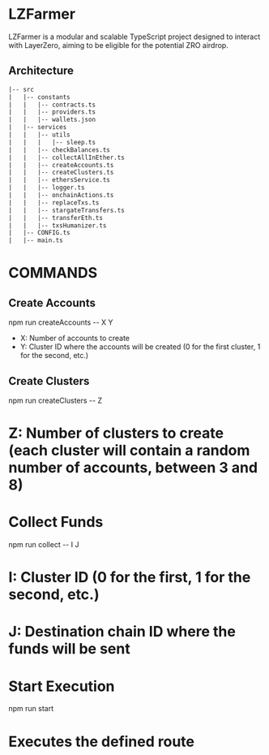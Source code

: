 # LZFarmer

LZFarmer is a modular and scalable TypeScript project designed to interact with LayerZero, aiming to be eligible for the potential ZRO airdrop.

## Architecture

```ml
|-- src
|   |-- constants
|   |   |-- contracts.ts
|   |   |-- providers.ts
|   |   |-- wallets.json
|   |-- services
|   |   |-- utils
|   |   |   |-- sleep.ts
|   |   |-- checkBalances.ts
|   |   |-- collectAllInEther.ts
|   |   |-- createAccounts.ts
|   |   |-- createClusters.ts
|   |   |-- ethersService.ts
|   |   |-- logger.ts
|   |   |-- onchainActions.ts
|   |   |-- replaceTxs.ts
|   |   |-- stargateTransfers.ts
|   |   |-- transferEth.ts
|   |   |-- txsHumanizer.ts
|   |-- CONFIG.ts
|   |-- main.ts
```

# COMMANDS

## Create Accounts

npm run createAccounts -- X Y

- X: Number of accounts to create
- Y: Cluster ID where the accounts will be created (0 for the first cluster, 1 for the second, etc.)

## Create Clusters
npm run createClusters -- Z
# Z: Number of clusters to create (each cluster will contain a random number of accounts, between 3 and 8)

# Collect Funds
npm run collect -- I J
# I: Cluster ID (0 for the first, 1 for the second, etc.)
# J: Destination chain ID where the funds will be sent

# Start Execution
npm run start
# Executes the defined route
